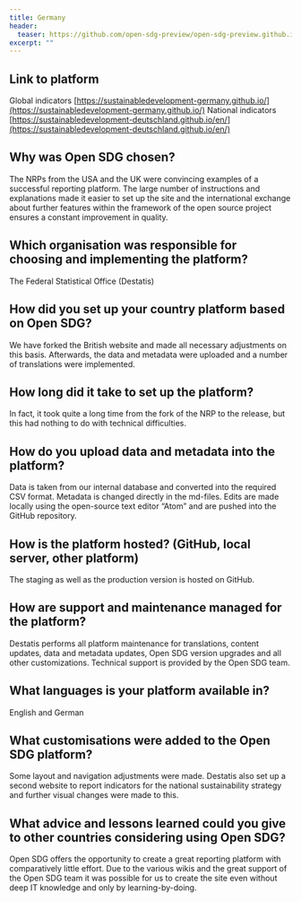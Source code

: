 ```yaml
---
title: Germany
header:
  teaser: https://github.com/open-sdg-preview/open-sdg-preview.github.io/tree/master/assets/images/flags/germany.png
excerpt: ""
---
```


## Link to platform

Global indicators [https://sustainabledevelopment-germany.github.io/](https://sustainabledevelopment-germany.github.io/)
National indicators [https://sustainabledevelopment-deutschland.github.io/en/](https://sustainabledevelopment-deutschland.github.io/en/)

## Why was Open SDG chosen?

The NRPs from the USA and the UK were convincing examples of a successful reporting platform. The large number of instructions and explanations made it easier to set up the site and the international exchange about further features within the framework of the open source project ensures a constant improvement in quality.

## Which organisation was responsible for choosing and implementing the platform?

The Federal Statistical Office (Destatis)

## How did you set up your country platform based on Open SDG?

We have forked the British website and made all necessary adjustments on this basis. Afterwards, the data and metadata were uploaded and a number of translations were implemented.

## How long did it take to set up the platform?

In fact, it took quite a long time from the fork of the NRP to the release, but this had nothing to do with technical difficulties.

## How do you upload data and metadata into the platform?

Data is taken from our internal database and converted into the required CSV format. Metadata is changed directly in the md-files.
Edits are made locally using the open-source text editor “Atom” and are pushed into the GitHub repository.

## How is the platform hosted? (GitHub, local server, other platform)

The staging as well as the production version is hosted on GitHub.

## How are support and maintenance managed for the platform?

Destatis performs all platform maintenance for translations, content updates, data and metadata updates, Open SDG version upgrades and all other customizations. Technical support is provided by the Open SDG team.

## What languages is your platform available in?

English and German

## What customisations were added to the Open SDG platform?

Some layout and navigation adjustments were made. Destatis also set up a second website to report indicators for the national sustainability strategy and further visual changes were made to this.

## What advice and lessons learned could you give to other countries considering using Open SDG?

Open SDG offers the opportunity to create a great reporting platform with comparatively little effort. Due to the various wikis and the great support of the Open SDG team it was possible for us to create the site even without deep IT knowledge and only by learning-by-doing.
